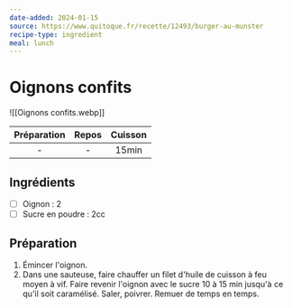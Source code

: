 ```yaml
---
date-added: 2024-01-15
source: https://www.quitoque.fr/recette/12493/burger-au-munster
recipe-type: ingredient
meal: lunch
---
```


# Oignons confits

![[Oignons confits.webp]]

| Préparation | Repos | Cuisson |
|:-----------:|:-----:|:-------:|
|      -      |   -   |  15min  |

## Ingrédients

- [ ] Oignon : 2
- [ ] Sucre en poudre : 2cc

## Préparation

1. Émincer l'oignon.
2. Dans une sauteuse, faire chauffer un filet d'huile de cuisson à feu moyen à vif. Faire revenir l'oignon avec le sucre 10 à 15 min jusqu'à ce qu'il soit caramélisé. Saler, poivrer. Remuer de temps en temps.
